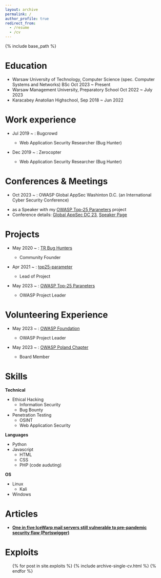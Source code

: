 ```yaml
---
layout: archive
permalink: /
author_profile: true
redirect_from:
  - /resume
  - /cv
---
```


{% include base_path %}

Education
======
* Warsaw University of Technology, Computer Science (spec. Computer Systems and Networks) BSc Oct 2023 ~ Present
* Warsaw Management University, Preparatory School Oct 2022 ~ July 2023
* Karacabey Anatolian Highschool, Sep 2018 ~ Jun 2022



Work experience
======

* Jul 2019 ~ : Bugcrowd
  - Web Application Security Researcher (Bug Hunter)

* Dec 2019 ~ : Zerocopter
  - Web Application Security Researcher (Bug Hunter)


Conferences & Meetings
======

*  Oct 2023 ~ : OWASP Global AppSec Washinton D.C. (an International Cyber Security Conference)
  - as a Speaker with my [OWASP Top-25 Paraneters](https://owasp.org/www-project-top-25-parameters/) project
  - Conference details: [Global AppSec DC 23](https://dc.globalappsec.org), [Speaker Page](https://owasp2023globalappsecwashin.sched.com/directory/speakers)


Projects
======

* May 2020 ~ : [TR Bug Hunters](https://twitter.com/trbughunters)
  - Community Founder

* Apr 2021 ~ : [top25-parameter](https://github.com/lutfumertceylan/top25-parameter)
  - Lead of Project

* May 2023 ~ : [OWASP Top-25 Paraneters](https://owasp.org/www-project-top-25-parameters/)
  - OWASP Project Leader

Volunteering Experience
======
* May 2023 ~ : [OWASP Foundation](https://owasp.org)
  - OWASP Project Leader

* May 2023 ~ : [OWASP Poland Chapter](https://owasp.org/www-chapter-poland/)
  - Board Member


Skills
======
**Technical**
* Ethical Hacking
  * Information Security
  * Bug Bounty
* Penetration Testing
  * OSINT
  * Web Application Security

**Languages**
* Python
* Javascript
  * HTML
  * CSS
  * PHP (code auduting)

**OS**
* Linux 
  * Kali
* Windows


Articles
======
* <a href="https://portswigger.net/daily-swig/one-in-five-icewarp-mail-servers-still-vulnerable-to-pre-pandemic-security-flaw"><b>One in five IceWarp mail servers still vulnerable to pre-pandemic security flaw (Portswigger)</b></a>
  
  
Exploits
======
  <ul>{% for post in site.exploits %}
    {% include archive-single-cv.html %}
  {% endfor %}</ul>


